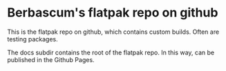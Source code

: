 # Berbascum's flatpak repo on github

This is the flatpak repo on github, which contains custom builds. Often are testing packages.

The docs subdir contains the root of the flatpak repo.
In this way, can be published in the Github Pages.
